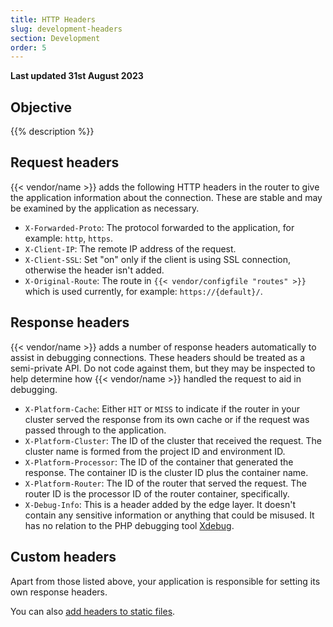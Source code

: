 ```yaml
---
title: HTTP Headers
slug: development-headers
section: Development
order: 5
---
```


**Last updated 31st August 2023**



## Objective  

{{% description %}}

## Request headers

{{< vendor/name >}} adds the following HTTP headers in the router to give the application information about the connection. These are stable and may be examined by the application as necessary.

* `X-Forwarded-Proto`: The protocol forwarded to the application, for example: `http`, `https`.
* `X-Client-IP`: The remote IP address of the request.
* `X-Client-SSL`: Set "on" only if the client is using SSL connection, otherwise the header isn't added.
* `X-Original-Route`: The route in `{{< vendor/configfile "routes" >}}` which is used currently, for example: `https://{default}/`.


## Response headers

{{< vendor/name >}} adds a number of response headers automatically to assist in debugging connections. These headers should be treated as a semi-private API. Do not code against them, but they may be inspected to help determine how {{< vendor/name >}} handled the request to aid in debugging.

* `X-Platform-Cache`: Either `HIT` or `MISS` to indicate if the router in your cluster served the response from its own cache or if the request was passed through to the application.
* `X-Platform-Cluster`: The ID of the cluster that received the request. The cluster name is formed from the project ID and environment ID.
* `X-Platform-Processor`: The ID of the container that generated the response. The container ID is the cluster ID plus the container name.
* `X-Platform-Router`: The ID of the router that served the request. The router ID is the processor ID of the router container, specifically.
* `X-Debug-Info`: This is a header added by the edge layer. It doesn't contain any sensitive information or anything that could be misused. It has no relation to the PHP debugging tool [Xdebug](https://xdebug.org).

## Custom headers

Apart from those listed above, your application is responsible for setting its own response headers.

You can also [add headers to static files](../create-apps/web/custom-headers.md).
